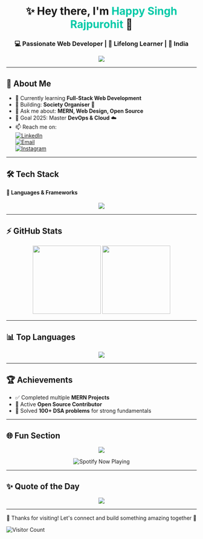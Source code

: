 <!-- Banner -->
<h1 align="center">✨ Hey there, I'm <span style="color:#00C9A7;">Happy Singh Rajpurohit</span> 👋</h1>
<h3 align="center">💻 Passionate Web Developer | 🌱 Lifelong Learner | 📍 India</h3>

<p align="center">
  <img src="https://readme-typing-svg.herokuapp.com?color=00C9A7&size=24&center=true&vCenter=true&width=550&lines=🚀+Full+Stack+Web+Developer;💡+Problem+Solver;⚡+Tech+Explorer;🌎+Open+Source+Contributor">
</p>

---

## 🚀 About Me
- 🌱 Currently learning **Full-Stack Web Development**  
- 🔨 Building: **Society Organiser** 🏡  
- 💬 Ask me about: **MERN, Web Design, Open Source**  
- 🎯 Goal 2025: Master **DevOps & Cloud** ☁️  
- 📫 Reach me on:  
  [![LinkedIn](https://img.shields.io/badge/LinkedIn-0077B5?style=for-the-badge&logo=linkedin&logoColor=white)](https://www.linkedin.com/in/happy-singh-rajpurohit/)  
  [![Email](https://img.shields.io/badge/Email-EA4335?style=for-the-badge&logo=gmail&logoColor=white)](mailto:happyrajpurohit2006@gmail.com)  
  [![Instagram](https://img.shields.io/badge/Instagram-E4405F?style=for-the-badge&logo=instagram&logoColor=white)](https://www.instagram.com/HappyRajpurohit10/)

---

## 🛠️ Tech Stack
#### 🚀 Languages & Frameworks
<p align="center">
  <img src="https://skillicons.dev/icons?i=html,css,js,react,redux,bootstrap,materialui,nodejs,express,mongodb,mysql,c,git,github" />
</p>

---

## ⚡ GitHub Stats
<p align="center">
  <img src="https://github-readme-stats.vercel.app/api?username=Happy-Singh-Rajpurohit&show_icons=true&theme=tokyonight&hide_border=true" height="180"/>
  <img src="https://github-readme-streak-stats.herokuapp.com/?user=Happy-Singh-Rajpurohit&theme=tokyonight&hide_border=true" height="180"/>  
</p>

---

## 📊 Top Languages
<p align="center">
  <img src="https://github-readme-stats.vercel.app/api/top-langs/?username=Happy-Singh-Rajpurohit&theme=tokyonight&layout=compact&hide_border=true&langs_count=8"/>
</p>

---

## 🏆 Achievements
- ✅ Completed multiple **MERN Projects**  
- 🌟 Active **Open Source Contributor**  
- 🚀 Solved **100+ DSA problems** for strong fundamentals  

---

## 🌐 Fun Section
<p align="center">
  <img src="https://github-profile-trophy.vercel.app/?username=Happy-Singh-Rajpurohit&theme=radical&no-frame=true&no-bg=true&margin-w=15" />
</p>

<p align="center">
  <img src="https://spotify-github-profile.vercel.app/api/view?uid=31jz7qsl7ofigb6df67olguwceji&cover_image=true&theme=novatorem&bar_color=53b14f&bar_color_cover=true" alt="Spotify Now Playing"/>
</p>

---

## ✨ Quote of the Day
<p align="center">
  <img src="https://quotes-github-readme.vercel.app/api?type=horizontal&theme=radical" />
</p>

---

<p align="center"> 
  💖 Thanks for visiting! Let's connect and build something amazing together 🚀  
</p>

![Visitor Count](https://komarev.com/ghpvc/?username=Happy-Singh-Rajpurohit&style=for-the-badge&color=00C9A7)
